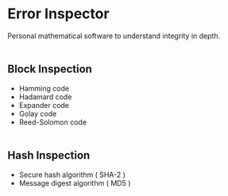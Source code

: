 # Error Inspector #
Personal mathematical software to understand integrity in depth.
<br/></br>
## Block Inspection ##
- Hamming code
- Hadamard code
- Expander code
- Golay code
- Reed-Solomon code
<br/></br>
## Hash Inspection ##
- Secure hash algorithm ( SHA-2 )
- Message digest algorithm ( MD5 )
